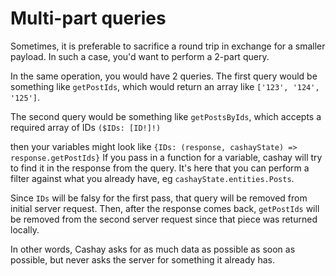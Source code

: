 # Multi-part queries

Sometimes, it is preferable to sacrifice a round trip in exchange for a smaller payload.
In such a case, you'd want to perform a 2-part query.

In the same operation, you would have 2 queries.
The first query would be something like `getPostIds`,
which would return an array like `['123', '124', '125']`.

The second query would be something like `getPostsByIds`,
which accepts a required array of IDs `($IDs: [ID!]!)`

then your variables might look like `{IDs: (response, cashayState) => response.getPostIds}`
If you pass in a function for a variable, cashay will try to find it in the response from the query.
It's here that you can perform a filter against what you already have, eg `cashayState.entities.Posts`.

Since `IDs` will be falsy for the first pass, that query will be removed from initial server request.
Then, after the response comes back, `getPostIds` will be removed from the second server request
since that piece was returned locally.

In other words, Cashay asks for as much data as possible as soon as possible,
but never asks the server for something it already has.
